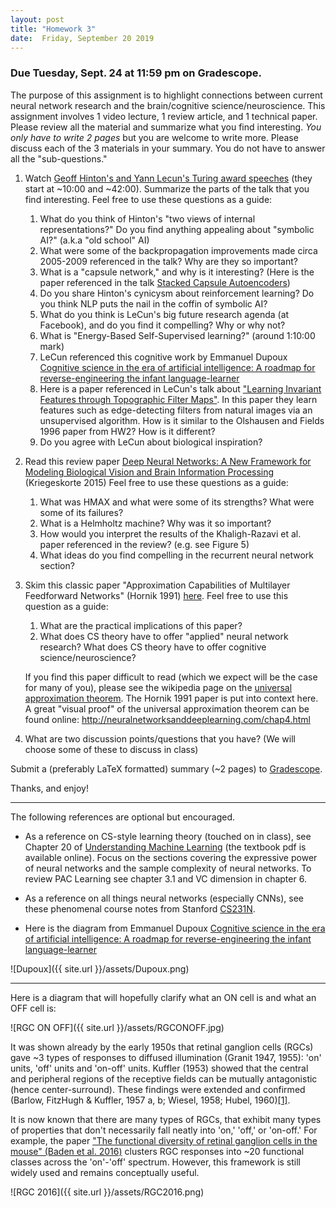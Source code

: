 ```yaml
---
layout: post
title: "Homework 3"
date:  Friday, September 20 2019
---
```



### Due Tuesday, Sept. 24 at 11:59 pm on Gradescope. 

The purpose of this assignment is to highlight connections between current neural network research and the brain/cognitive science/neuroscience. This assignment involves 1 video lecture, 1 review article, and 1 technical paper. Please review all the material and summarize what you find interesting. *You only have to write 2 pages* but you are welcome to write more.  Please discuss each of the 3 materials in your summary. You do not have to answer all the "sub-questions."

1. Watch [Geoff Hinton's and Yann Lecun's Turing award speeches](https://www.youtube.com/watch?v=VsnQf7exv5I) (they start at ~10:00 and ~42:00). Summarize the parts of the talk that you find interesting. Feel free to use these questions as a guide:

    1. What do you think of Hinton's "two views of internal representations?" Do you find anything appealing about "symbolic AI?" (a.k.a "old school" AI)
    2. What were some of the backpropagation improvements made circa 2005-2009 referenced in the talk? Why are they so important?
    3. What is a "capsule network," and why is it interesting? (Here is the paper referenced in the talk [Stacked Capsule Autoencoders](https://arxiv.org/pdf/1906.06818.pdf))
    4. Do you share Hinton's cynicysm about reinforcement learning? Do you think NLP puts the nail in the coffin of symbolic AI?
    5. What do you think is LeCun's big future research agenda (at Facebook), and do you find it compelling? Why or why not?
    6. What is "Energy-Based Self-Supervised learning?" (around 1:10:00 mark)
    7. LeCun referenced this cognitive work by Emmanuel Dupoux [Cognitive science in the era of artificial intelligence:
A roadmap for reverse-engineering the infant language-learner](https://arxiv.org/pdf/1607.08723.pdf)
    7. Here is a paper referenced in LeCun's talk about ["Learning Invariant Features through Topographic Filter Maps"](http://yann.lecun.com/exdb/publis/pdf/koray-cvpr-09.pdf). In this paper they learn features such as edge-detecting filters from natural images via an unsupervised algorithm. How is it similar to the Olshausen and Fields 1996 paper from HW2? How is it different?
    7. Do you agree with LeCun about biological inspiration?

2. Read this review paper [Deep Neural Networks: A New Framework for Modeling Biological Vision and Brain Information Processing](https://www.annualreviews.org/doi/full/10.1146/annurev-vision-082114-035447) (Kriegeskorte 2015) Feel free to use these questions as a guide:
    1. What was HMAX and what were some of its strengths? What were some of its failures?
    2. What is a Helmholtz machine? Why was it so important?
    3. How would you interpret the results of the Khaligh-Razavi et al. paper referenced in the review? (e.g. see Figure 5)
    4. What ideas do you find compelling in the recurrent neural network section?

3. Skim this classic paper "Approximation Capabilities of Multilayer Feedforward Networks" (Hornik 1991) [here](http://www.vision.jhu.edu/teaching/learning/deeplearning18/assets/Hornik-91.pdf). Feel free to use this question as a guide:
    1. What are the practical implications of this paper?
    2. What does CS theory have to offer "applied" neural network research? What does CS theory have to offer cognitive science/neuroscience?
    
    If you find this paper difficult to read (which we expect will be the case for many of you), please see the wikipedia page on the [universal approximation theorem](https://en.wikipedia.org/wiki/Universal_approximation_theorem). The Hornik 1991 paper is put into context here. A great "visual proof" of the universal approximation theorem can be found online: <http://neuralnetworksanddeeplearning.com/chap4.html>
    
4. What are two discussion points/questions that you have? (We will choose some of these to discuss in class)

Submit a (preferably LaTeX formatted) summary (~2 pages) to [Gradescope](https://www.gradescope.com/courses/61715).

Thanks, and enjoy!

-----------------------

The following references are optional but encouraged.

* As a reference on CS-style learning theory (touched on in class), see Chapter 20 of [Understanding Machine Learning](https://www.cs.huji.ac.il/~shais/UnderstandingMachineLearning/understanding-machine-learning-theory-algorithms.pdf) (the textbook pdf is available online). Focus on the sections covering the expressive power of neural networks and the sample complexity of neural networks. To review PAC Learning see chapter 3.1 and VC dimension in chapter 6.

* As a reference on all things neural networks (especially CNNs), see these phenomenal course notes from Stanford [CS231N](http://cs231n.github.io/convolutional-networks/). 

* Here is the diagram from Emmanuel Dupoux [Cognitive science in the era of artificial intelligence:
A roadmap for reverse-engineering the infant language-learner](https://arxiv.org/pdf/1607.08723.pdf)

![Dupoux]({{ site.url }}/assets/Dupoux.png)

------------------------

Here is a diagram that will hopefully clarify what an ON cell is and what an OFF cell is:


![RGC ON OFF]({{ site.url }}/assets/RGCONOFF.jpg)

It was shown already by the early 1950s that retinal ganglion cells (RGCs) gave ~3 types of responses to diffused illumination (Granit 1947, 1955): 'on' units, 'off' units and 'on-off' units. Kuffler (1953) showed that the central and peripheral regions of the receptive fields can be mutually antagonistic (hence center-surround). These findings were extended and confirmed (Barlow, FitzHugh & Kuffler, 1957 a, b; Wiesel, 1958; Hubel, 1960)[[1]](https://physoc.onlinelibrary.wiley.com/doi/pdf/10.1113/jphysiol.1960.sp006557).

It is now known that there are many types of RGCs, that exhibit many types of properties that don't necessarily fall neatly into 'on,' 'off,' or 'on-off.' For example, the paper ["The functional diversity of retinal ganglion cells in the mouse" (Baden et al. 2016)](https://search.proquest.com/docview/1759544312?accountid=10226&pq-origsite=360link) clusters RGC responses into ~20 functional classes across the 'on'-'off' spectrum. However, this framework is still widely used and remains conceptually useful.


![RGC 2016]({{ site.url }}/assets/RGC2016.png)






